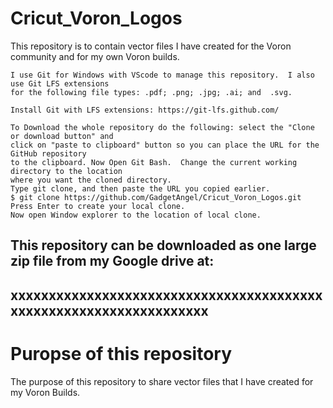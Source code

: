 # Cricut_Voron_Logos
This repository is to contain vector files I have created for the Voron community and for my own Voron builds.

```
I use Git for Windows with VScode to manage this repository.  I also use Git LFS extensions
for the following file types: .pdf; .png; .jpg; .ai; and  .svg.

Install Git with LFS extensions: https://git-lfs.github.com/

To Download the whole repository do the following: select the "Clone or download button" and 
click on "paste to clipboard" button so you can place the URL for the GitHub repository 
to the clipboard. Now Open Git Bash.  Change the current working directory to the location 
where you want the cloned directory.
Type git clone, and then paste the URL you copied earlier.
$ git clone https://github.com/GadgetAngel/Cricut_Voron_Logos.git
Press Enter to create your local clone.
Now open Window explorer to the location of local clone.
```

## This repository can be downloaded as one large zip file from my Google drive at:
## xxxxxxxxxxxxxxxxxxxxxxxxxxxxxxxxxxxxxxxxxxxxxxxxxxxxxxxxxxxxxxxxxxx

# Puropse of this repository

The purpose of this repository to share vector files that I have created for my Voron Builds.  
